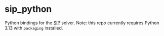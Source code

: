 # sip_python
Python bindings for the [SIP](https://github.com/joaospinto/sip) solver.
Note: this repo currently requires Python 3.13 with `packaging` installed.
